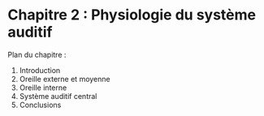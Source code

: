 # Chapitre 2 : Physiologie du système auditif

Plan du chapitre :
1. Introduction
2. Oreille externe et moyenne
3. Oreille interne
4. Système auditif central
5. Conclusions
